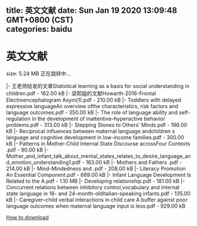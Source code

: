 
title: 英文文献
date: Sun Jan 19 2020 13:09:48 GMT+0800 (CST)    
categories: baidu
---

# 英文文献
size: 5.24 MB
 正在跳转中...
 
|- 王老师给发的文章Statistical learning as a basis for social understanding in children.pdf - 162.00 kB
|- 梁熙姐的文献Howarth-2016-Frontal Electroencephalogram Asym(1).pdf - 210.00 kB
|- Toddlers with delayed expressive languageAn overview ofthe characteristics, risk factors and language outcomes.pdf - 350.00 kB
|- The role of language ability and self-regulation in the development of inattentive–hyperactive behavior problems.pdf - 313.00 kB
|- Stepping Stones to Others’ Minds.pdf - 196.00 kB
|- Reciprocal influences between maternal language andchildren s language and cognitive development in low-income families.pdf - 300.00 kB
|- Patterns in Mother-Child Internal State Discourse acrossFour Contexts  .pdf - 90.00 kB
|- Mother_and_infant_talk_about_mental_states_relates_to_desire_language_and_emotion_understanding1.pdf - 163.00 kB
|- Mothers  and Fathers  .pdf - 214.00 kB
|- Mind-Mindedness and .pdf - 208.00 kB
|- Literacy Promotion An Essential Component.pdf - 689.00 kB
|- Infant Language Development Is Related to the A.pdf - 1.10 MB
|- Developing relationship.pdf - 181.00 kB
|- Concurrent relations between inhibitory control,vocabulary and internal state language in 18- and 24-month-oldItalian-speaking infants.pdf - 135.00 kB
|- Caregiver–child verbal interactions in child care A buffer against poor language outcomes when maternal language input is less.pdf - 929.00 kB

[How to download](https://bpcam.bemobtrk.com/go/2ceec3aa-1ca2-46d6-b9ff-aaa5c184517c?jno=316)